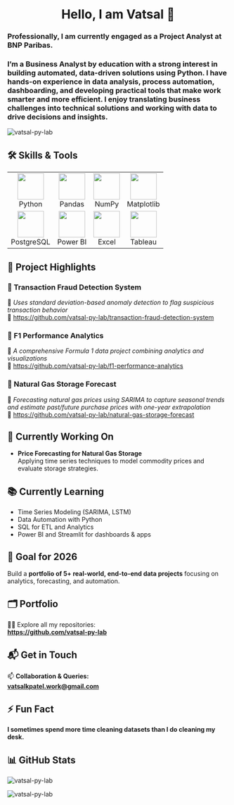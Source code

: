<h1 align="center">Hello, I am Vatsal 👋</h1>

<h3>Professionally, I am currently engaged as a Project Analyst at BNP Paribas.</h3> 

<h3>
I’m a Business Analyst by education with a strong interest in building automated, data-driven solutions using Python. I have hands-on experience in data analysis, process automation, dashboarding, and developing practical tools that make work smarter and more efficient. I enjoy translating business challenges into technical solutions and working with data to drive decisions and insights.
</h3>

<p align="left">
  <img src="https://komarev.com/ghpvc/?username=vatsal-py-lab&label=Profile%20views&color=0e75b6&style=flat" alt="vatsal-py-lab" />
</p>

## 🛠️ Skills & Tools

<div align="center">

<table>
  <tr>
    <td align="center">
      <img src="https://cdn.jsdelivr.net/gh/devicons/devicon/icons/python/python-original.svg" height="60"/><br>Python
    </td>
    <td align="center">
      <img src="https://cdn.jsdelivr.net/gh/devicons/devicon/icons/pandas/pandas-original.svg" height="60"/><br>Pandas
    </td>
    <td align="center">
      <img src="https://cdn.jsdelivr.net/gh/devicons/devicon/icons/numpy/numpy-original.svg" height="60"/><br>NumPy
    </td>
    <td align="center">
      <img src="https://cdn.jsdelivr.net/gh/devicons/devicon/icons/matplotlib/matplotlib-original.svg" height="60"/><br>Matplotlib
    </td>
  </tr>
  <tr>
    <td align="center">
      <img src="https://cdn.jsdelivr.net/gh/devicons/devicon/icons/postgresql/postgresql-original.svg" height="60"/><br>PostgreSQL
    </td>
    <td align="center">
      <img src="https://img.icons8.com/color/96/000000/power-bi.png" height="60"/><br>Power BI
    </td>
    <td align="center">
      <img src="https://img.icons8.com/color/96/000000/ms-excel.png" height="60"/><br>Excel
    </td>
    <td align="center">
      <img src="https://img.icons8.com/color/96/000000/tableau-software.png" height="60"/><br>Tableau
    </td>
  </tr>
</table>

</div>


## 🚀 Project Highlights

### 🔹 Transaction Fraud Detection System  
📌 *Uses standard deviation-based anomaly detection to flag suspicious transaction behavior*  
🔗 https://github.com/vatsal-py-lab/transaction-fraud-detection-system

### 🔹 F1 Performance Analytics  
📌 *A comprehensive Formula 1 data project combining analytics and visualizations*  
🔗 https://github.com/vatsal-py-lab/f1-performance-analytics

### 🔹 Natural Gas Storage Forecast  
📌 *Forecasting natural gas prices using SARIMA to capture seasonal trends and estimate past/future purchase prices with one-year extrapolation*  
🔗 https://github.com/vatsal-py-lab/natural-gas-storage-forecast


## 🔭 Currently Working On
- **Price Forecasting for Natural Gas Storage**  
  Applying time series techniques to model commodity prices and evaluate storage strategies.

## 📚 Currently Learning
- Time Series Modeling (SARIMA, LSTM)  
- Data Automation with Python  
- SQL for ETL and Analytics  
- Power BI and Streamlit for dashboards & apps

## 🎯 Goal for 2026
Build a **portfolio of 5+ real-world, end-to-end data projects** focusing on analytics, forecasting, and automation.

## 🗂️ Portfolio
👨‍💻 Explore all my repositories:  
**https://github.com/vatsal-py-lab**

## 📬 Get in Touch
📫 **Collaboration & Queries:**  
**vatsalkpatel.work@gmail.com**

## ⚡ Fun Fact
**I sometimes spend more time cleaning datasets than I do cleaning my desk.**

## 📊 GitHub Stats

<p>
  <img align="center" src="https://github-readme-stats.vercel.app/api?username=vatsal-py-lab&show_icons=true&theme=highcontrast&locale=en" alt="vatsal-py-lab" />
</p>

<p>
  <img align="center" src="https://github-readme-streak-stats.herokuapp.com/?user=vatsal-py-lab&theme=highcontrast" alt="vatsal-py-lab" />
</p>


